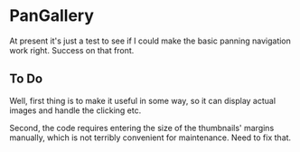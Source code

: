 # PanGallery

At present it's just a test to see if I could make the basic panning navigation
work right. Success on that front.

## To Do

Well, first thing is to make it useful in some way, so it can display actual
images and handle the clicking etc.

Second, the code requires entering the size of the thumbnails' margins manually,
which is not terribly convenient for maintenance. Need to fix that.
